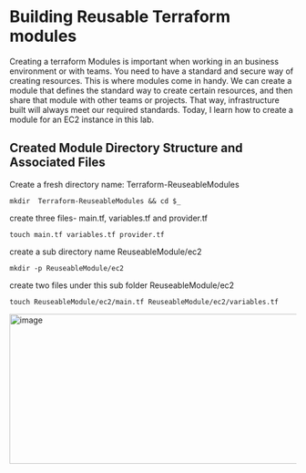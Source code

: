 <h1>Building Reusable Terraform modules</h1>

Creating a terraform Modules is important when working in an business environment or with teams. You need to have a standard and secure way of creating resources. This is where modules come in handy. We can create a module that defines the standard way to create certain resources, and then share that module with other teams or projects. That way, infrastructure built will always meet our required standards. Today, I learn how to create a module for an EC2 instance in this lab. 

<h2>Created Module Directory Structure and Associated Files</h2>

Create a fresh directory name: Terraform-ReuseableModules

    mkdir  Terraform-ReuseableModules && cd $_

create three files- main.tf, variables.tf and provider.tf

    touch main.tf variables.tf provider.tf

create a sub directory name  ReuseableModule/ec2

    mkdir -p ReuseableModule/ec2

create two files under this sub folder ReuseableModule/ec2

    touch ReuseableModule/ec2/main.tf ReuseableModule/ec2/variables.tf

<img width="598" height="263" alt="image" src="https://github.com/user-attachments/assets/7589b148-2e00-44b1-9bdb-1346dcba2b4c" />




